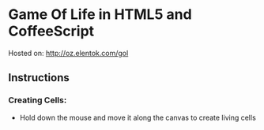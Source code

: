 # Game Of Life in HTML5 and CoffeeScript

Hosted on:
<a href="http://oz.elentok.com/gol">http://oz.elentok.com/gol</a>

## Instructions

### Creating Cells:
* Hold down the mouse and move it along the canvas to create living cells
